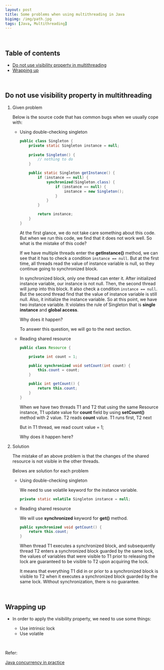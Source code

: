 ```yaml
---
layout: post
title: Some problems when using multithreading in Java
bigimg: /img/path.jpg
tags: [Java, Multithreading]
---
```




<br>

## Table of contents
- [Do not use visibility property in multithreading](#do-not-use-visibility-property-in-multithreading)
- [Wrapping up](#wrapping-up)


<br>

## Do not use visibility property in multithreading

1. Given problem

    Below is the source code that has common bugs when we usually cope with:
    - Using double-checking singleton

        ```java
        public class Singleton {
            private static Singleton instance = null;
            
            private Singleton() {
                // nothing to do
            }

            public static Singleton getInstance() {
                if (instance == null) {
                    synchronized(Singleton.class) {
                        if (instance == null) {
                            instance = new Singleton();
                        }
                    }
                }

                return instance;
            }
        }
        ```

        At the first glance, we do not take care something about this code. But when we run this code, we find that it does not work well. So what is the mistake of this code?

        If we have multiple threads enter the **getInstance()** method, we can see that it has to check a condition ```instance == null```. But at the first time, all threads read the value of instance variable is null, so they continue going to synchronized block.

        In synchronized block, only one thread can enter it. After initialized instance variable, our instance is not null. Then, the second thread will jump into this block. It also check a condition ```instance == null```. But the second thread find that the value of instance variable is still null. Also, it initialize the instance variable. So at this point, we have two instance variable. It violates the rule of Singleton that is **single instance** and **global access**.

        Why does it happen?

        To answer this question, we will go to the next section.

    - Reading shared resource

        ```java
        public class Resource {

            private int count = 1;

            public synchronized void setCount(int count) {
                this.count = count;
            }

            public int getCount() {
                return this.count;
            }
        }
        ```

        When we have two threads T1 and T2 that using the same Resource instance, T1 update value for **count** field by using **setCount()** method with 2 value. T2 reads **count** value. T1 runs first, T2 next

        But in T1 thread, we read count value = 1;

        Why does it happen here?

2. Solution

    The mistake of an above problem is that the changes of the shared resource is not visible in the other threads.

    Belows are solution for each problem
    - Using double-checking singleton

        We need to use volatile keyword for the instance variable.

        ```java
        private static volatile Singleton instance = null;
        ```

    - Reading shared resource

        We will use **synchronized** keyword for **get()** method.

        ```java
        public synchronized void getCount() {
            return this.count;
        }
        ```

        When thread T1 executes a synchronized block, and subsequently thread T2 enters a synchronized block guarded by the same lock, the values of variables that were visible to T1 prior to releasing the lock are guaranteed to be visible to T2 upon acquiring the lock.

        It means that everything T1 did in or prior to a synchronized block is visible to T2 when it executes a synchronized block guarded by the same lock. Without synchronization, there is no guarantee.

<br>

## Wrapping up

- In order to apply the visibility property, we need to use some things:

    - Use intrinsic lock
    - Use volatile


<br>

Refer:

[Java concurrency in practice]()